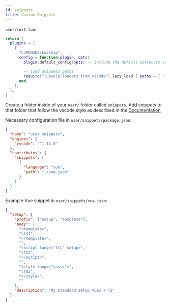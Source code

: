 ```yaml
---
id: snippets
title: Custom Snippets
---
```


`user/init.lua`:

```lua
return {
  plugins = {
    {
      "L3MON4D3/LuaSnip",
      config = function(plugin, opts)
        plugin.default_config(opts) -- include the default astronvim config that calls the setup call

        -- load snippets paths
        require("luasnip.loaders.from_vscode").lazy_load { paths = { "./lua/user/snippets" } }
      end,
    },
  },
}
```

Create a folder inside of your `user/` folder called `snippets`. Add snippets to that folder that follow the vscode style as described in the [Documentation](https://github.com/L3MON4D3/LuaSnip/blob/master/DOC.md#vscode-snippets-loader)

Necessary configuration file in `user/snippets/package.json`:

```json
{
  "name": "user snippets",
  "engines": {
    "vscode": "^1.11.0"
  },
  "contributes": {
    "snippets": [
      {
        "language": "vue",
        "path": "./vue.json"
      }
    ]
  }
}
```

Example Vue snippet in `user/snippets/vue.json`:

```json
{
  "setup": {
    "prefix": ["setup", "template"],
    "body": [
      "<template>",
      "\t$1",
      "</template>",
      "",
      "<script lang=\"ts\" setup>",
      "\t$2",
      "</script>",
      "",
      "<style lang=\"sass\">",
      "\t$3",
      "</style>",
      ""
    ],
    "description": "My standard setup Vue3 + TS"
  }
}
```
